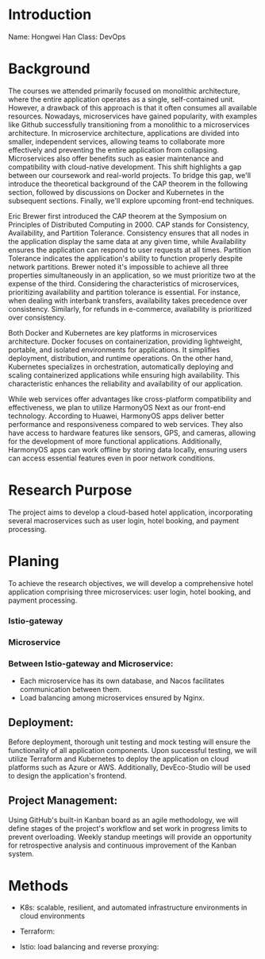 # Introduction
Name: Hongwei Han
Class: DevOps

# Background
The courses we attended primarily focused on monolithic architecture, where the entire application operates as a single, self-contained unit. However, a drawback of this approach is that it often consumes all available resources. Nowadays, microservices have gained popularity, with examples like Github successfully transitioning from a monolithic to a microservices architecture. In microservice architecture, applications are divided into smaller, independent services, allowing teams to collaborate more effectively and preventing the entire application from collapsing. Microservices also offer benefits such as easier maintenance and compatibility with cloud-native development. This shift highlights a gap between our coursework and real-world projects. To bridge this gap, we'll introduce the theoretical background of the CAP theorem in the following section, followed by discussions on Docker and Kubernetes in the subsequent sections. Finally, we'll explore upcoming front-end techniques.

Eric Brewer first introduced the CAP theorem at the Symposium on Principles of Distributed Computing in 2000. CAP stands for Consistency, Availability, and Partition Tolerance. Consistency ensures that all nodes in the application display the same data at any given time, while Availability ensures the application can respond to user requests at all times. Partition Tolerance indicates the application's ability to function properly despite network partitions. Brewer noted it's impossible to achieve all three properties simultaneously in an application, so we must prioritize two at the expense of the third. Considering the characteristics of microservices, prioritizing availability and partition tolerance is essential. For instance, when dealing with interbank transfers, availability takes precedence over consistency. Similarly, for refunds in e-commerce, availability is prioritized over consistency.

Both Docker and Kubernetes are key platforms in microservices architecture. Docker focuses on containerization, providing lightweight, portable, and isolated environments for applications. It simplifies deployment, distribution, and runtime operations. On the other hand, Kubernetes specializes in orchestration, automatically deploying and scaling containerized applications while ensuring high availability. This characteristic enhances the reliability and availability of our application.

While web services offer advantages like cross-platform compatibility and effectiveness, we plan to utilize HarmonyOS Next as our front-end technology. According to Huawei, HarmonyOS apps deliver better performance and responsiveness compared to web services. They also have access to hardware features like sensors, GPS, and cameras, allowing for the development of more functional applications. Additionally, HarmonyOS apps can work offline by storing data locally, ensuring users can access essential features even in poor network conditions.

# Research Purpose
The project aims to develop a cloud-based hotel application, incorporating several macroservices such as user login, hotel booking, and payment processing.

# Planing
To achieve the research objectives, we will develop a comprehensive hotel application comprising three microservices: user login, hotel booking, and payment processing.
### Istio-gateway

### Microservice

### Between Istio-gateway and Microservice:
- Each microservice has its own database, and Nacos facilitates communication between them.
- Load balancing among microservices ensured by Nginx.

## Deployment:
Before deployment, thorough unit testing and mock testing will ensure the functionality of all application components. Upon successful testing, we will utilize Terraform and Kubernetes to deploy the application on cloud platforms such as Azure or AWS. Additionally, DevEco-Studio will be used to design the application's frontend.

## Project Management:
Using GitHub's built-in Kanban board as an agile methodology, we will define stages of the project's workflow and set work in progress limits to prevent overloading. Weekly standup meetings will provide an opportunity for retrospective analysis and continuous improvement of the Kanban system.

# Methods

- K8s: scalable, resilient, and automated infrastructure environments in cloud environments

- Terraform: 

- Istio: load balancing and reverse proxying: 
